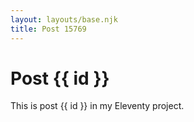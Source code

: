 ```yaml
---
layout: layouts/base.njk
title: Post 15769
---
```


# Post {{ id }}

This is post {{ id }} in my Eleventy project.
